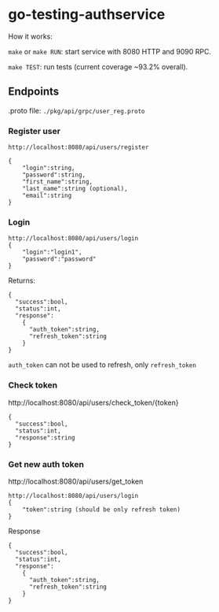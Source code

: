 # go-testing-authservice

How it works:

`make` or `make RUN`: start service with 8080 HTTP and 9090 RPC.

`make TEST`: run tests (current coverage ~93.2% overall).

## Endpoints

.proto file: `./pkg/api/grpc/user_reg.proto`

### Register user
```
http://localhost:8080/api/users/register

{
    "login":string,
    "password":string,
    "first_name":string,
    "last_name":string (optional),
    "email":string
}
```
### Login
```
http://localhost:8080/api/users/login
{
    "login":"login1",
    "password":"password"
}
```
Returns:
```
{
  "success":bool,
  "status":int,
  "response":
    {
      "auth_token":string,
      "refresh_token":string
    }
}
```  

`auth_token` can not be used to refresh, only `refresh_token`

### Check token
http://localhost:8080/api/users/check_token/{token}
```
{
  "success":bool,
  "status":int,
  "response":string
}
```  
### Get new auth token
http://localhost:8080/api/users/get_token
```
http://localhost:8080/api/users/login
{
    "token":string (should be only refresh token)
}
```

Response
```
{
  "success":bool,
  "status":int,
  "response":
    {
      "auth_token":string,
      "refresh_token":string
    }
}
```  



